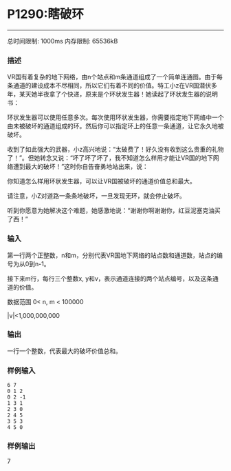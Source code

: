# P1290:瞎破环

------

总时间限制: 1000ms 内存限制: 65536kB

### 描述

VR国有着复杂的地下网络，由n个站点和m条通道组成了一个简单连通图。由于每条通道的建设成本不尽相同，所以它们有着不同的价值。特工小z在VR国潜伏多年，某天她半夜拿了个快递，原来是个环状发生器！她读起了环状发生器的说明书：

环状发生器可以使用任意多次。每次使用环状发生器，你需要指定地下网络中一个由未被破坏的通道组成的环。然后你可以指定环上的任意一条通道，让它永久地被破坏。

收到了如此强大的武器，小z高兴地说：“太破费了！好久没有收到这么贵重的礼物了！”。但她转念又说：“坏了坏了坏了，我不知道怎么样用才能让VR国的地下网络遭到最大的破坏！”这时你自告奋勇地站出来，说：

你知道怎么样用环状发生器，可以让VR国被破坏的通道价值总和最大。

请注意，小Z对道路一条条地破坏，一旦发现无环，就会停止破坏。

听到你愿意为她解决这个难题，她感激地说：“谢谢你啊谢谢你，红豆泥塞克油买了西！”

### 输入

第一行两个正整数，n和m，分别代表VR国地下网络的站点数和通道数，站点的编号为从0到n-1。

接下来m行，每行三个整数x, y和v，表示通道连接的两个站点编号，以及这条通道的价值。

数据范围 0< n, m < 100000

|v|<1,000,000,000

### 输出

一行一个整数，代表最大的破坏价值总和。<br>

### 样例输入

```
6 7
0 1 2
0 2 -1
1 3 1
2 3 0
2 4 5
3 5 3
4 5 0
```

### 样例输出

7

